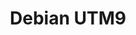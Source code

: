 ---
layout: single
title: " Debian UTM9  "
categories: keduit
tags: [ Debian, OS, UTM9 ]
toc: true 
comments: true
author_profile: true
sidebar:
    nav: "docs"
---